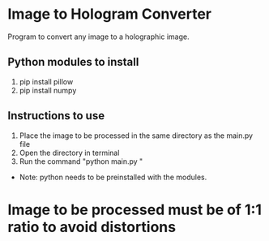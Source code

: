 # Image to Hologram Converter
Program to convert any image to a holographic image.

## Python modules to install
1. pip install pillow
2. pip install numpy

## Instructions to use
1. Place the image to be processed in the same directory as the main.py file
2. Open the directory in terminal
3. Run the command "python main.py <image file name>"
- Note: python needs to be preinstalled with the modules. 

# Image to be processed must be of 1:1 ratio to avoid distortions